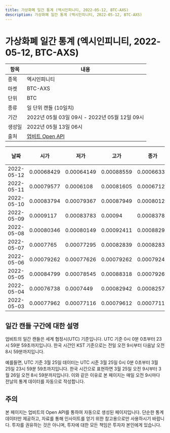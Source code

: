 ```yaml
---
title: 가상화폐 일간 통계 (엑시인피니티, 2022-05-12, BTC-AXS)
description: 가상화폐 일간 통계 (엑시인피니티, 2022-05-12, BTC-AXS)
---
```



가상화폐 일간 통계 (엑시인피니티, 2022-05-12, BTC-AXS)
===

|항목|내용|
|--|--|
|종목|엑시인피니티|
|마켓|BTC-AXS|
|단위|BTC|
|종류|일 단위 캔들 (10일치)|
|기간|2022년 05월 03일 09시 - 2022년 05월 12일 09시|
|생성일|2022년 05월 13일 06시|
|출처|[업비트 Open API](https://docs.upbit.com)|


|날짜|시가|저가|고가|종가|비고|
|--|--|--|--|--|--|
|2022-05-12|0.00068429|0.00064149|0.00088559|0.00066334|    |
|2022-05-11|0.00079577|0.0006108|0.00081605|0.00067127|    |
|2022-05-10|0.00083794|0.00079367|0.00087949|0.00080126|    |
|2022-05-09|0.0009117|0.00083783|0.00094|0.00083783|    |
|2022-05-08|0.00080346|0.00080149|0.00092411|0.00088294|    |
|2022-05-07|0.0007765|0.00077295|0.00082839|0.00082839|    |
|2022-05-06|0.00079262|0.00077626|0.00079262|0.00079244|    |
|2022-05-05|0.00084799|0.00078545|0.00088318|0.00079263|    |
|2022-05-04|0.00076738|0.0007449|0.00082942|0.00082577|    |
|2022-05-03|0.00077962|0.00077116|0.00079612|0.00077116|    |


일간 캔들 구간에 대한 설명
---


업비트의 일간 캔들은 세계 협정시(UTC) 기준입니다. 
UTC 기준 0시 0분 0초부터 23시 59분 59초까지입니다. 
한국 시간인 KST 기준으로는 전일 오전 9시부터 다음날 오전 8시 59분까지입니다. 


예를들면, UTC 기준 3월 25일 데이터는 UTC 시준 3월 25일 0시 0분 0초부터 3월 25일 23시 59분 59초까지입니다. 
한국 시간으로 표현하면 3월 25일 오전 9시부터 3월 26일 오전 8시 59분까지입니다. 
이와 같은 이유로 본 페이지는 매일 오전 9시마다 전날의 통계 데이터를 자동으로 작성합니다. 


주의
---


본 페이지는 업비트의 Open API를 통하여 자동으로 생성된 페이지입니다. 
단순한 통계 데이터만 제공하고, 자료를 통해 인사이트를 얻기 위한 참고용으로만 사용하시기 바랍니다. 
투자를 권유하는 것은 아니며, 투자에 대한 모든 책임은 투자자 본인에게 있습니다. 
